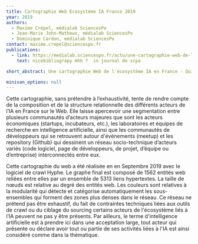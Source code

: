 ```yaml
---
title: Cartographie Web Ecosystème IA France 2019
year: 2019
authors:
  - Maxime Crépel, médialab SciencesPo
  - Jean-Marie John-Mathews, médialab SciencesPo
  - Dominique Cardon, médialab SciencesPo
contact: maxime.crepel@sciencespo.fr
publications:
  - link: https://medialab.sciencespo.fr/actu/une-cartographie-web-de-lecosysteme-ia-en-france/
    text: nicebibliograpy mhh ?  in journal de scpo

short_abstract: Une cartographie Web de l'écosystème IA en France - Qui sont les acteurs de l’écosystème IA français ? Quelles relations entretiennent-ils sur le Web ?

minivan_options: null
---
```


Cette cartographie, sans prétendre à l’exhaustivité, tente de rendre compte de la composition et de la structure relationnelle des différents acteurs de l’IA en France sur le Web. Elle laisse apercevoir une segmentation entre plusieurs communautés d’acteurs majeures que sont les acteurs économiques (startups, incubateurs, etc.), les laboratoires et équipes de recherche en intelligence artificielle, ainsi que les communautés de développeurs qui se retrouvent autour d'événements (meetup) et les repository (Github) qui dessinent un réseau socio-technique d’acteurs variés (code logiciel, page de développeurs, de projet, d’équipe ou d’entreprise) interconnectés entre eux.

Cette cartographie du web a été réalisée en en Septembre 2019 avec le logiciel de crawl Hyphe. Le graphe final est composé de 1562 entités web reliées entre elles par un ensemble de 5313 liens hypertextes. La taille de nœuds est relative au degré des entités web. Les couleurs sont relatives à la modularité qui détecte et catégorise automatiquement les sous-ensembles qui forment des zones plus denses dans le réseau. Ce réseau ne prétend pas être exhaustif, du fait de contraintes techniques liées aux outils de crawl ou du ciblage du sourcing certains acteurs de l'écosystème liés à l’IA peuvent ne pas y être présents. Par ailleurs, le terme d'intelligence artificielle est à prendre ici dans une acceptation large, tout acteur qui présente ou déclare avoir tout ou partie de ses activités liées à l'IA est ainsi considéré comme dans la thématique.
